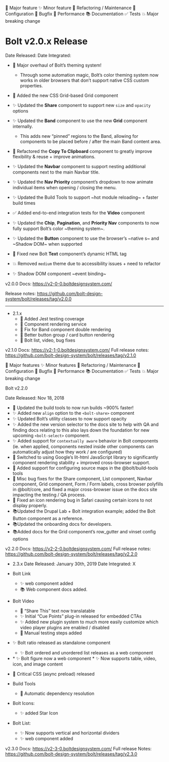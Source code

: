 🎉 Major feature
✨ Minor feature
🔨 Refactoring / Maintenance
🔧 Configuration
🐛 Bugfix
🐎 Performance
📚 Documentation
✅ Tests
💥 Major breaking change


# Bolt v2.0.x Release
Date Released:
Date Integrated:

* 🎉 Major overhaul of Bolt’s theming system! 
    * Through some automation magic, Bolt’s color theming system now works in older browsers that don’t support native CSS custom properties.
* 🎉 Added the new CSS Grid-based Grid component

* ✨ Updated the **Share** component to support new `size` and `opacity` options
* ✨ Updated the **Band** component to use the new **Grid** component internally. 
	* This adds new “pinned” regions to the Band, allowing for components to be placed before / after the main Band content area.
* 🔨 Refactored the **Copy To Clipboard** component to greatly improve flexibility & reuse + improve animations.
* ✨ Updated the **Navbar** component to support nesting additional components next to the main Navbar title.
* ✨ Updated the **Nav Priority** component’s dropdown to now animate individual items when opening / closing the menu.
* ✨ Updated the Build Tools to support ~hot module reloading~ + faster build times
* ✅ Added end-to-end integration tests for the **Video** component
* ✨ Updated the **Chip**, **Pagination**, and **Priority Nav** components to now fully support Bolt’s color ~theming system~.
* ✨ Updated the **Button** component to use the browser’s ~native <slot>s~ and ~Shadow DOM~ when supported
* 🐛 Fixed new Bolt **Text** component’s dynamic HTML tag
* 💥 Removed `medium` theme due to accessibility issues + need to refactor
* ✨ Shadow DOM component ~event binding~

v2.0.0 Docs: https://v2-0-0.boltdesignsystem.com/ 

Release notes: https://github.com/bolt-design-system/bolt/releases/tag/v2.0.0 

---

* 2.1.x
    * 🎉 Added Jest testing coverage
    * 🎉 Component rendering service
    * 🐛 Fix for Band component double rendering
    * 🐛 Better button group / card button rendering
    * 🐛 Bolt list, video, bug fixes

v2.1.0 Docs: https://v2-1-0.boltdesignsystem.com/ 
Full release notes: https://github.com/bolt-design-system/bolt/releases/tag/v2.1.0 

🎉 Major features 
✨ Minor features
🔨 Refactoring / Maintenance
🔧 Configuration
🐛 Bugfix
🐎 Performance
📚 Documentation
✅ Tests
💥 Major breaking change

Bolt v2.2.0

Date Released: Nov 18, 2018

* 🐎 Updated the build tools to now run builds ~900% faster!
* ✨ Added new `align` option to the `<bolt-share>` component
* ✨ Updated Bolt’s utility classes to now support opacity 
* ✨ Added the new version selector to the docs site to help with QA and finding docs relating to  this also lays down the foundation for new upcoming `<bolt-select>` component.
* ✨ Added support for `contextually aware` behavior in Bolt components (ie. when applied, components nested inside other components can automatically adjust how they work / are configured)
* 🔨 Switched to using Google’s lit-html JavaScript library to significantly component rendering stability + improved cross-browser support.
* 🔧 Added support for configuring source maps in the @bolt/build-tools tools
* 🐛 Misc bug fixes for the Share component, List component, Navbar component, Grid component, Form / Form labels, cross browser polyfills in @bolt/core, and fixed a major cross-browser issue on the docs site impacting the testing / QA process.
* 🐛 Fixed an icon rendering bug in Safari causing certain icons to not display properly.
* 📚Updated the Drupal Lab + Bolt integration example; added the Bolt Button component as a reference.
* 📚Updated the onboarding docs for developers.
* 📚Added docs for the Grid component’s row_gutter and vinset config options

v2.2.0 Docs: https://v2-2-0.boltdesignsystem.com/ 
Full release notes: https://github.com/bolt-design-system/bolt/releases/tag/v2.2.0 


* 2.3.x
Date Released: January 30th, 2019
Date Integrated: X

* Bolt Link
  * ✨ <bolt-link> web component added
  * 📚 Web component docs added.
* Bolt Video
  * 🐛 “Share This” text now translatable
  * ✨ Initial “Cue Points” plug-in released for embedded CTAs
  * ✨ Added new plugin system to much more easily customize which video player plugins are enabled / disabled
  * 🚨 Manual testing steps added
* ✨ Bolt ratio released as standalone component
  * ✨ Bolt ordered and unordered list releases as a web component
* <bolt-figure>
  * ✨ Bolt figure now a web component
  * ✨ Now supports table, video, icon, and image content
* 🎉 Critical CSS (async preload) released
* Build Tools
  * 🎉 Automatic dependency resolution
* Bolt Icons: 
  * ✨ added Star Icon
* Bolt List: 
  * ✨ Now supports vertical and horizontal dividers
  * ✨<bolt-list> web component added

v2.3.0 Docs: https://v2-3-0.boltdesignsystem.com/ 
Full release Notes: https://github.com/bolt-design-system/bolt/releases/tag/v2.3.0 
